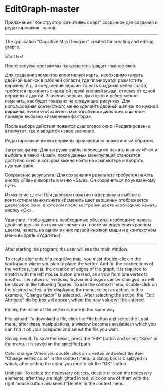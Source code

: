 # EditGraph-master

Приложение "Конструктор когнитивных карт" созданное для создания и редактирования графов.
****************************************************************************************
The application "Cognitive Map Designer" created for creating and editing graphs.

![alt text](https://a.radikal.ru/a00/1905/5d/12860a195469.png)

После запуска программы пользователь увидит главное окно.

Для создания элементов когнитивной карты, необходимо нажать двойной щелчок в рабочей области, где планируется разместить вершину. А для соединений вершин, то есть создания ребер графа, требуется протянуть с нажатой левой кнопкой мыши, стрелку от одной вершины к другой. Значения вершин, факторов и ребер можно изменять, как будет показано на следующих рисунках.
Для использования контекстного меню сделайте двойной щелчок по нужной вершины, после отображения меню выберите действие, в данном примере выбрано «Изменение фактора».
 
После выбора действия появится диалоговое окно «Редактирование атрибута», где и вводится новое значение.

Редактирование имени вершины производится аналогичным образом.

Загрузка файла:
Для загрузки файла необходимо нажать кнопку «File» и выбрать в меню «Load», после данных манипуляций становится доступно окно, в котором можно найти на компьютере и выбрать нужный файл.

Сохранение результата:
Для сохранения результата требуется нажать кнопку «File» и выбрать в меню «Save». Он сохраниться по указанному пути.

Изменение цвета:
При двойном нажатии на вершину и выборе в контекстном меню пункта «Изменить цвет вершины» отображается диалоговое окно, в котором после настройки цвета необходимо нажать кнопку «Ок».

Удаление:
Чтобы удалить необходимые объекты, необходимо нажать двойной щелчок на нужных элементах, после их выделения красным цветом, нажать на одном их них правой кнопкой мыши и в контекстном меню выбрать «Удалить»).
*************************************************************************
After starting the program, the user will see the main window.

To create elements of a cognitive map, you must double-click in the workspace where you plan to place the vertex. And for the connections of the vertices, that is, the creation of edges of the graph, it is required to stretch with the left mouse button pressed, an arrow from one vertex to another. The values ​​of vertices, factors and edges can be changed, as will be shown in the following figures.
To use the context menu, double-click on the desired vertex, after displaying the menu, select an action, in this example, “Change factor” is selected.
 
After selecting the action, the "Edit Attribute" dialog box will appear, where the new value will be entered.

Editing the name of the vertex is done in the same way.

File upload:
To download a file, click the File button and select the Load menu; after these manipulations, a window becomes available in which you can find it on your computer and select the file you want.

Saving result:
To save the result, press the “File” button and select “Save” in the menu. It is saved on the specified path.

Color change:
When you double-click on a vertex and select the item “Change vertex color” in the context menu, a dialog box is displayed in which, after setting the color, you must click the “OK” button.

Uninstall:
To delete the necessary objects, double-click on the necessary elements, after they are highlighted in red, click on one of them with the right mouse button and select “Delete” in the context menu.
